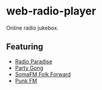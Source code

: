 # web-radio-player

Online radio jukebox.

## Featuring

* [Radio Paradise](https://www.radioparadise.com) 
* [Party Gong](https://www.radiogong.de/)
* [SomaFM Folk Forward](http://somafm.com/folkfwd/) 
* [Punk FM](http://www.punkfm.co.uk/) 

